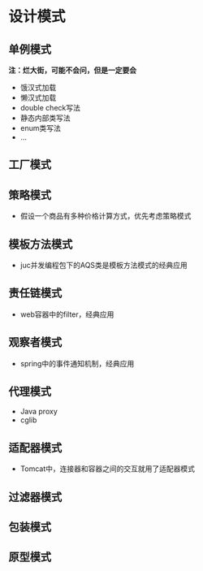 # 设计模式

## 单例模式

**注：烂大街，可能不会问，但是一定要会**

* 饿汉式加载
* 懒汉式加载
* double check写法
* 静态内部类写法
* enum类写法
* ...

## 工厂模式

## 策略模式

* 假设一个商品有多种价格计算方式，优先考虑策略模式

## 模板方法模式

* juc并发编程包下的AQS类是模板方法模式的经典应用

## 责任链模式

* web容器中的filter，经典应用

## 观察者模式

* spring中的事件通知机制，经典应用

## 代理模式

* Java proxy
* cglib

## 适配器模式

* Tomcat中，连接器和容器之间的交互就用了适配器模式

## 过滤器模式

## 包装模式

## 原型模式